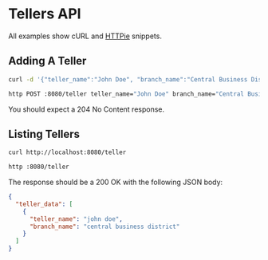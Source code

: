 # Tellers API

All examples show cURL and [HTTPie](https://httpie.io/cli) snippets.

## Adding A Teller

```sh
curl -d '{"teller_name":"John Doe", "branch_name":"Central Business District"}' -H 'Content-Type: application/json' http://localhost:8080/teller

http POST :8080/teller teller_name="John Doe" branch_name="Central Business District"
```

You should expect a 204 No Content response.

## Listing Tellers

```sh
curl http://localhost:8080/teller

http :8080/teller
```

The response should be a 200 OK with the following JSON body:

```json
{
  "teller_data": [
    {
      "teller_name": "john doe",
      "branch_name": "central business district"
    }
  ]
}
```
